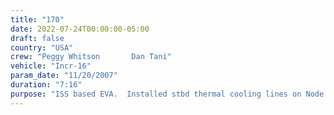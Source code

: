 ```yaml
---
title: "170"
date: 2022-07-24T00:00:00-05:00
draft: false
country: "USA"
crew: "Peggy Whitson       Dan Tani"
vehicle: "Incr-16"
param_date: "11/20/2007"
duration: "7:16"
purpose: "ISS based EVA.  Installed stbd thermal cooling lines on Node 2.  Connected elec cables to PMA2.  Lost wiretie overboard and EV2 biomed signal failed"
---
```

